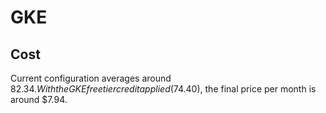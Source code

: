 # GKE

## Cost

Current configuration averages around $82.34. With the GKE free tier credit applied ($74.40), the final price per month is around $7.94.

